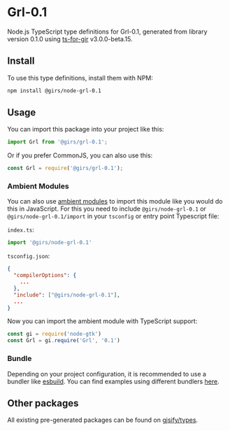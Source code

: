 
# Grl-0.1

Node.js TypeScript type definitions for Grl-0.1, generated from library version 0.1.0 using [ts-for-gir](https://github.com/gjsify/ts-for-gir) v3.0.0-beta.15.

## Install

To use this type definitions, install them with NPM:
```bash
npm install @girs/node-grl-0.1
```

## Usage

You can import this package into your project like this:
```ts
import Grl from '@girs/grl-0.1';
```

Or if you prefer CommonJS, you can also use this:
```ts
const Grl = require('@girs/grl-0.1');
```

### Ambient Modules

You can also use [ambient modules](https://github.com/gjsify/ts-for-gir/tree/main/packages/cli#ambient-modules) to import this module like you would do this in JavaScript.
For this you need to include `@girs/node-grl-0.1` or `@girs/node-grl-0.1/import` in your `tsconfig` or entry point Typescript file:

`index.ts`:
```ts
import '@girs/node-grl-0.1'
```

`tsconfig.json`:
```json
{
  "compilerOptions": {
    ...
  },
  "include": ["@girs/node-grl-0.1"],
  ...
}
```

Now you can import the ambient module with TypeScript support: 

```ts
const gi = require('node-gtk')
const Grl = gi.require('Grl', '0.1')
```



### Bundle

Depending on your project configuration, it is recommended to use a bundler like [esbuild](https://esbuild.github.io/). You can find examples using different bundlers [here](https://github.com/gjsify/ts-for-gir/tree/main/examples).

## Other packages

All existing pre-generated packages can be found on [gjsify/types](https://github.com/gjsify/types).

